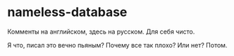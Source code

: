 # nameless-database
Комменты на английском, здесь на русском. Для себя чисто.

Я что, писал это вечно пьяным? Почему все так плохо? Или нет? Потом.

